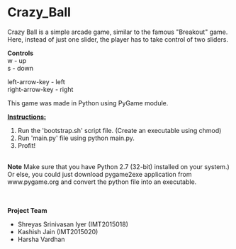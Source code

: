 # Crazy_Ball
Crazy Ball is a simple arcade game, similar to the famous "Breakout" game. Here, instead of just one slider, the player has to take control of two sliders.

<b>Controls</b><br>
w - up<br>
s - down<br>

left-arrow-key - left<br>
right-arrow-key -  right

This game was made in Python using PyGame module.

<b><u>Instructions:</u></b>
1) Run the 'bootstrap.sh' script file. (Create an executable using chmod)  <br>
2) Run 'main.py' file using python main.py. <br>
3) Profit! <br>

<br>
<b>Note</b>
Make sure that you have Python 2.7 (32-bit) installed on your system.) Or else, you could just download pygame2exe application from www.pygame.org and convert the python file into an executable.

<br> <br>
<b>Project Team</b>
<ul>
<li> Shreyas Srinivasan Iyer (IMT2015018) </li>
<li>Kashish Jain (IMT2015020) </li>
<li> Harsha Vardhan </li> 
</ul>

